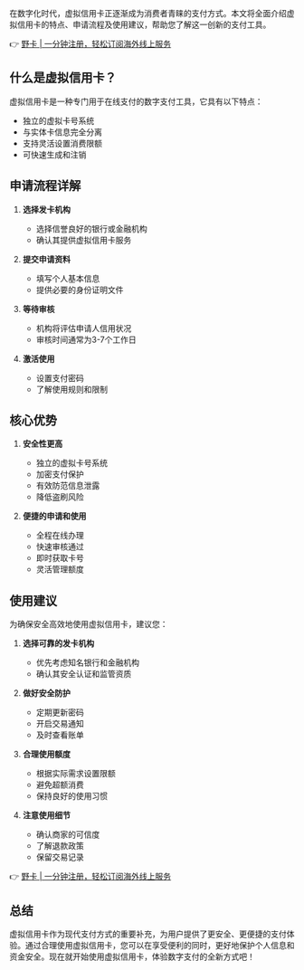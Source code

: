 在数字化时代，虚拟信用卡正逐渐成为消费者青睐的支付方式。本文将全面介绍虚拟信用卡的特点、申请流程及使用建议，帮助您了解这一创新的支付工具。

👉 [野卡 | 一分钟注册，轻松订阅海外线上服务](https://bit.ly/bewildcard)

## 什么是虚拟信用卡？

虚拟信用卡是一种专门用于在线支付的数字支付工具，它具有以下特点：
- 独立的虚拟卡号系统
- 与实体卡信息完全分离
- 支持灵活设置消费限额
- 可快速生成和注销

## 申请流程详解

1. **选择发卡机构**
   - 选择信誉良好的银行或金融机构
   - 确认其提供虚拟信用卡服务

2. **提交申请资料**
   - 填写个人基本信息
   - 提供必要的身份证明文件

3. **等待审核**
   - 机构将评估申请人信用状况
   - 审核时间通常为3-7个工作日

4. **激活使用**
   - 设置支付密码
   - 了解使用规则和限制

## 核心优势

1. **安全性更高**
   - 独立的虚拟卡号系统
   - 加密支付保护
   - 有效防范信息泄露
   - 降低盗刷风险

2. **便捷的申请和使用**
   - 全程在线办理
   - 快速审核通过
   - 即时获取卡号
   - 灵活管理额度

## 使用建议

为确保安全高效地使用虚拟信用卡，建议您：

1. **选择可靠的发卡机构**
   - 优先考虑知名银行和金融机构
   - 确认其安全认证和监管资质

2. **做好安全防护**
   - 定期更新密码
   - 开启交易通知
   - 及时查看账单

3. **合理使用额度**
   - 根据实际需求设置限额
   - 避免超额消费
   - 保持良好的使用习惯

4. **注意使用细节**
   - 确认商家的可信度
   - 了解退款政策
   - 保留交易记录

👉 [野卡 | 一分钟注册，轻松订阅海外线上服务](https://bit.ly/bewildcard)

## 总结

虚拟信用卡作为现代支付方式的重要补充，为用户提供了更安全、更便捷的支付体验。通过合理使用虚拟信用卡，您可以在享受便利的同时，更好地保护个人信息和资金安全。现在就开始使用虚拟信用卡，体验数字支付的全新方式吧！